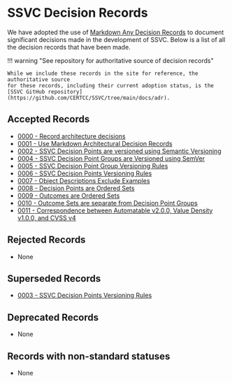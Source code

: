 # SSVC Decision Records

We have adopted the use of [Markdown Any Decision Records](https://adr.github.io/madr/) 
to document significant decisions made in the development of SSVC. Below is a list of all
the decision records that have been made.

!!! warning "See repository for authoritative source of decision records"

    While we include these records in the site for reference, the authoritative source
    for these records, including their current adoption status, is the
    [SSVC GitHub repository](https://github.com/CERTCC/SSVC/tree/main/docs/adr).

## Accepted Records

- [0000 - Record architecture decisions](0000-record-architecture-decisions.md)
- [0001 - Use Markdown Architectural Decision Records](0001-use-markdown-architectural-decision-records.md)
- [0002 - SSVC Decision Points are versioned using Semantic Versioning](0002-ssvc-decision-points-are-versioned.md)
- [0004 - SSVC Decision Point Groups are Versioned using SemVer](0004-ssvc-decision-point-groups-are-versioned.md)
- [0005 - SSVC Decision Point Group Versioning Rules](0005-ssvc-decision-point-group-versioning.md)
- [0006 - SSVC Decision Points Versioning Rules](0006-ssvc-decision-point-versioning-rules.md)
- [0007 - Object Descriptions Exclude Examples](0007-descriptions-exclude-examples.md)
- [0008 - Decision Points are Ordered Sets](0008-decision-points-are-ordered-sets.md)
- [0009 - Outcomes are Ordered Sets](0009-outcomes-are-ordered-sets.md)
- [0010 - Outcome Sets are separate from Decision Point Groups](0010-outcome-sets-are-separate-from-decision-point-groups.md)
- [0011 - Correspondence between Automatable v2.0.0, Value Density v1.0.0, and CVSS v4](0011-automatable-and-value-density-and-CVSSv4.md)

## Rejected Records

- None

## Superseded Records

- [0003 - SSVC Decision Points Versioning Rules](0003-ssvc-decision-point-versioning-rules.md)

## Deprecated Records

- None

## Records with non-standard statuses

- None
